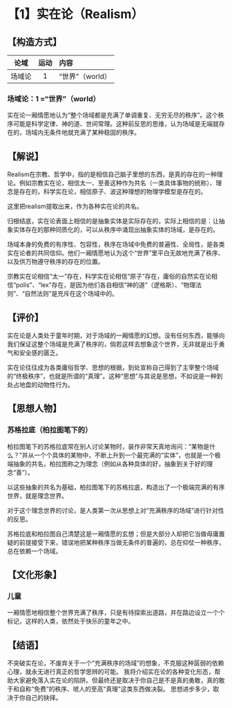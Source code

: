 # 【1】实在论（Realism）

## 【构造方式】

|  论域  | 运动 | 内容            |
| :----: | :--: | :-------------- |
| 场域论 |  1   | “世界”（world） |

### 场域论：1 =“世界”（world）

实在论一厢情愿地认为“整个场域都是充满了单调重复、无穷无尽的秩序”。这个秩序可能是科学定律、神的道、世间常理。这种前反思的思维，认为场域是无端就存在的，场域内无条件地就充满了某种稳固的秩序。

## 【解说】

Realism在宗教、哲学中，指的是相信自己脑子里想的东西，是真的存在的一种理论。例如宗教实在论，相信太一、至善这种作为共名（一类具体事物的统称）、理念是存在的，科学实在论，相信原子、波这种理想的物理学模型是存在的。

这里把realism提取出来，作为各种实在论的共名。

归根结底，实在论表面上相信的是抽象实体是实际存在的，实际上相信的是：让抽象实体存在的那种同质化的，可以从秩序中涌现出抽象实体的场域，是存在的。

场域本身的免费的有序性、包容性，秩序在场域中免费的普遍性、全局性，是各类实在论者的共同信仰。他们一厢情愿地认为这个“世界”里平白无故地充满了秩序、以及供万物遵守秩序的存在的位置。

宗教实在论相信“太一”存在，科学实在论相信“原子”存在，庸俗的自然实在论相信“polis”、“lex”存在，是因为他们各自相信“神的道”（逻格斯）、“物理法则”、“自然法则”是充斥在这个场域中的。

## 【评价】

实在论是人类处于童年时期，对于场域的一厢情愿的幻想。没有任何东西，能够向我们保证这整个场域是充满了秩序的，倘若这样去想象这个世界，无非就是出于勇气和安全感的匮乏。

实在论往往成为各类庸俗哲学、思想的根据，到处宣称自己得到了主宰整个场域的“终极秩序”，也就是所谓的“真理”。这种“思想”与其说是思想，不如说是一种到处占地盘的动物性行为。

## 【思想人物】

### 苏格拉底（柏拉图笔下的）

柏拉图笔下的苏格拉底常在别人讨论某物时，装作非常天真地询问：“某物是什么？”并从一个个具体的某物中，不断上升到一个最完满的“实体”，也就是一个极端抽象的共名，柏拉图称之为理念（例如从各种具体的好，抽象到关于好的理念“善”）。

以这些抽象的共名为基础，柏拉图笔下的苏格拉底，构造出了一个极端完满的有序世界，就是理念世界。

对于这个理念世界的讨论，是人类第一次从思想上对“充满秩序的场域”进行针对性的反思。

苏格拉底和柏拉图自己清楚这是一厢情愿的玄想；但是大部分人却把它当做毋庸置疑的前提接受下来，错误地把某种秩序当做无条件的普遍的，总在仰仗一种秩序，总在依赖一个场域。

## 【文化形象】

### 儿童

一厢情愿地相信整个世界充满了秩序，只是有待探索出道路，并在路边设立一个个标记，这样的人类，依然处于快乐的童年之中。

## 【结语】

不突破实在论，不废弃关于一个“充满秩序的场域”的想象，不克服这种孱弱的依赖心理，就永无进行真正的哲学思辨的可能。
我将介绍实在论的各种变化形态，帮助大家避免落入实在论的陷阱。但最终还是取决于你自己是不是真的勇敢，真的敢于和自称“免费”的秩序、唬人的至高“真理”这类东西做决裂。
思想进步多少，取决于你自己的抉择。



